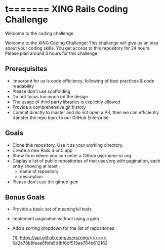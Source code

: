 t=======
XING Rails Coding Challenge
=========================

Welcome to the coding challenge.

Welcome to the XING Coding Challenge! This challenge will give us an idea about your coding skills. You get access to this repository for 24 hours. Please plan around 3 hours for this challenge.

Prerequisites
----------------

- Important for us is code efficiency, following of best practices & code readability
- Please don't use scaffolding
- Do not focus too much on the design
- The usage of third party libraries is explicitly allowed
- Provide a comprehensive git history
- Commit directly to master and do not open a PR, then we can efficiently transfer the repo back to our GitHub Enterprise

Goals
-----

- Clone this repository. Use it as your working directory.
- Create a new Rails 4 or 5 app
- Show form where you can enter a Github username or org
- Display a list of public repositories of that user/org with pagination, each entry showing at least
    - name of repository
    - description
- Please don't use the github gem

Bonus Goals
------------

- Provide a basic set of meaningful tests
- Implement pagination without using a gem
- Add a sorting dropdown for the list of repositories

  [1]: https://api.github.com/users/xing/>>>>>> 6a2e78b8feae6fbfa5b1bf6cf518ea784b612162
